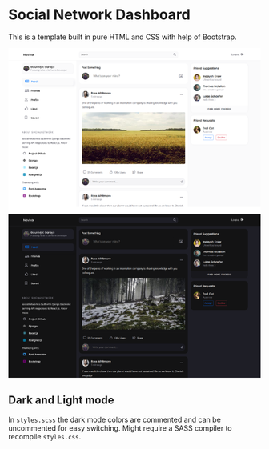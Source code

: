 # Social Network Dashboard

This is a template built in pure HTML and CSS with help of Bootstrap.

![Screenshot](screenshot.png)

## Dark and Light mode

In `styles.scss` the dark mode colors are commented and can be uncommented for easy switching. Might require a SASS compiler to recompile `styles.css`.